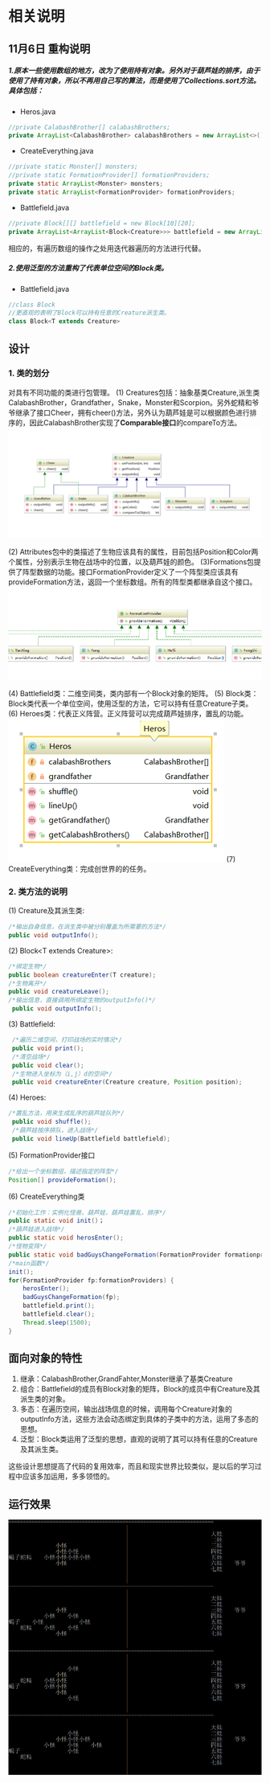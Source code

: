 # 相关说明
## 11月6日  重构说明
##### 1.原本一些使用数组的地方，改为了使用持有对象。另外对于葫芦娃的排序，由于使用了持有对象，所以不再用自己写的算法，而是使用了**Collections.sort**方法。具体包括：
+ Heros.java
```java
//private CalabashBrother[] calabashBrothers;
private ArrayList<CalabashBrother> calabashBrothers = new ArrayList<>();
```
+ CreateEverything.java
```java
//private static Monster[] monsters;
//private static FormationProvider[] formationProviders;
private static ArrayList<Monster> monsters;
private static ArrayList<FormationProvider> formationProviders;
```
+ Battlefield.java
```java
//private Block[][] battlefield = new Block[10][20];
private ArrayList<ArrayList<Block<Creature>>> battlefield = new ArrayList<>();
```

相应的，有遍历数组的操作之处用迭代器遍历的方法进行代替。

##### 2.使用泛型的方法重构了代表单位空间的Block类。  
+ Battlefield.java
```java
//class Block
//更直观的表明了Block可以持有任意的Creature派生类。
class Block<T extends Creature>
```

## 设计
### 1. 类的划分
对具有不同功能的类进行包管理。
(1) Creatures包括：抽象基类Creature,派生类CalabashBrother，Grandfather，Snake，Monster和Scorpion。另外蛇精和爷爷继承了接口Cheer，拥有cheer()方法，另外认为葫芦娃是可以根据颜色进行排序的，因此CalabashBrother实现了**Comparable接口**的compareTo方法。
![image](https://github.com/czhnju161220026/image/blob/master/res3class.png?raw=true)

(2) Attributes包中的类描述了生物应该具有的属性，目前包括Position和Color两个属性，分别表示生物在战场中的位置，以及葫芦娃的颜色。
(3)Formations包提供了阵型数据的功能。接口FormationProvider定义了一个阵型类应该具有provideFormation方法，返回一个坐标数组。所有的阵型类都继承自这个接口。
![image](https://github.com/czhnju161220026/image/blob/master/res3class2.png?raw=true)

(4) Battlefield类：二维空间类，类内部有一个Block对象的矩阵。
(5) Block类：Block类代表一个单位空间，使用泛型的方法，它可以持有任意Creature子类。
(6) Heroes类：代表正义阵营。正义阵营可以完成葫芦娃排序，置乱的功能。
![image](https://github.com/czhnju161220026/image/blob/master/res3class3.png?raw=true)
(7) CreateEverything类：完成创世界的的任务。


### 2. 类方法的说明

(1) Creature及其派生类:
``` java  
/*输出自身信息，在派生类中被分别覆盖为所需要的方法*/
public void outputInfo(); 
```
(2) Block&lt;T extends Creature&gt;:
``` java
/*绑定生物*/
public boolean creatureEnter(T creature);
/*生物离开*/
public void creatureLeave();
/*输出信息，直接调用所绑定生物的outputInfo()*/
 public void outputInfo();
```

(3) Battlefield:
``` java
 /*遍历二维空间，打印战场的实时情况*/
 public void print();
 /*清空战场*/
 public void clear();
 /*生物进入坐标为（i,j）d的空间*/
 public void creatureEnter(Creature creature, Position position);

```

(4) Heroes:
``` java
/*置乱方法，用来生成乱序的葫芦娃队列*/
 public void shuffle();
 /*葫芦娃按序排队，进入战场*/
 public void lineUp(Battlefield battlefield);
```

(5) FormationProvider接口
``` java
/*给出一个坐标数组，描述指定的阵型*/
Position[] provideFormation();
```

(6) CreateEverything类
``` java
/*初始化工作：实例化怪兽，葫芦娃，葫芦娃置乱，排序*/
public static void init()；
/*葫芦娃进入战场*/
public static void herosEnter();
/*怪物变阵*/
public static void badGuysChangeFormation(FormationProvider formationprovider);
/*main函数*/
init();
for(FormationProvider fp:formationProviders) {
    herosEnter();
    badGuysChangeFormation(fp);
    battlefield.print();
    battlefield.clear();
    Thread.sleep(1500);
}
```




## 面向对象的特性
1. 继承：CalabashBrother,GrandFahter,Monster继承了基类Creature
2. 组合：Battlefield的成员有Block对象的矩阵，Block的成员中有Creature及其派生类的对象。
3. 多态：在遍历空间，输出战场信息的时候，调用每个Creature对象的outputInfo方法，这些方法会动态绑定到具体的子类中的方法，运用了多态的思想。
4. 泛型：Block类运用了泛型的思想，直观的说明了其可以持有任意的Creature及其派生类。

这些设计思想提高了代码的复用效率，而且和现实世界比较类似，是以后的学习过程中应该多加运用，多多领悟的。

## 运行效果

![image](https://github.com/czhnju161220026/image/blob/master/res3v2.png?raw=true)



